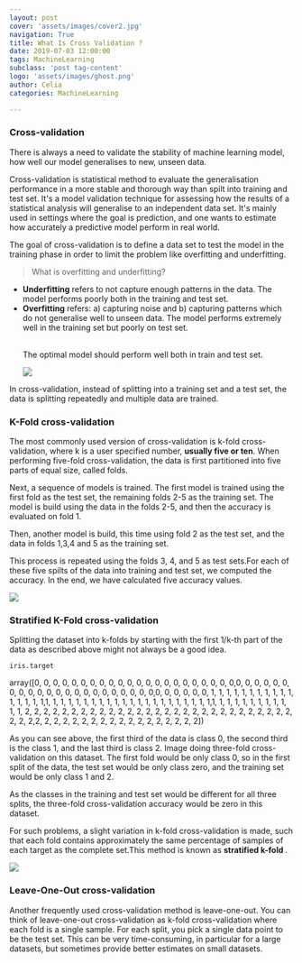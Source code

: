 ```yaml
---
layout: post
cover: 'assets/images/cover2.jpg'
navigation: True
title: What Is Cross Validation ?
date: 2019-07-03 12:00:00
tags: MachineLearning
subclass: 'post tag-content'
logo: 'assets/images/ghost.png'
author: Celia
categories: MachineLearning

---
```


<h3>Cross-validation</h3>
<p>There is always a need to validate the stability of machine learning model, how well our model generalises to new, unseen data. </p>
<p>Cross-validation is statistical method to evaluate the generalisation performance in a more stable and thorough way than spilt into training and test set. It's a model validation technique for assessing how the results of a statistical analysis will generalise to an independent data set. It's mainly used in settings where the goal is prediction, and one wants to estimate how accurately a predictive model perform in real world.</p>
<p>The goal of cross-validation is to define a data set to test the model in the training phase in order to limit the problem like overfitting and underfitting.</p>
<blockquote>
  <p>What is overfitting and underfitting?</p>
</blockquote>

<ul>
<li><b>Underfitting</b> refers to not capture enough patterns in the data. The model performs poorly both in the training and test set.</li>
<li><b>Overfitting</b> refers: a) capturing noise and b) capturing patterns which do not generalise well to unseen data. The model performs extremely well in the training set but poorly on test set.</li>
<br>
<p>The optimal model should perform well both in train and test set.</p>
<p><img src="https://user-images.githubusercontent.com/38856953/60629365-07e77300-9e28-11e9-8b2d-c540de1763c0.png" ></p>
</ul>
<p>In cross-validation, instead of splitting into a training set and a test set, the data is splitting repeatedly and multiple data are trained.</p>
<h3>K-Fold cross-validation</h3>
<p>The most commonly used version of cross-validation is k-fold cross-validation, where k is a user specified number, <b>usually five or ten</b>. When performing five-fold cross-validation, the data is first partitioned into five parts of equal size, called folds. </p>
<p>Next, a sequence of models is trained. The first model is trained using the first fold as the test set, the remaining folds 2-5 as the training set. The model is build using the data in the folds 2-5, and then the accuracy is evaluated on fold 1.</p>
<p>Then, another model is build, this time using fold 2 as the test set, and the data in folds 1,3,4 and 5 as the training set.</p>
<p>This process is repeated using the folds 3, 4, and 5 as test sets.For each of these five spilts of the data into training and test set, we computed the accuracy. In the end, we have calculated five accuracy values.</p>
<p><img src="https://user-images.githubusercontent.com/38856953/60639319-bbfef300-9e54-11e9-94e7-6885f0f475a5.png" ></p>


<h3>Stratified K-Fold cross-validation</h3>
<p>Splitting the dataset into k-folds by starting with the first 1/k-th part of the data as described above might not always be a good idea.</p>
<pre><code>iris.target</code></pre>
<p>array([0, 0, 0, 0, 0, 0, 0, 0, 0, 0, 0, 0, 0, 0, 0, 0, 0, 0, 0, 0, 0, 0,0, 0, 0, 0, 0, 0, 0, 0, 0, 0, 0, 0, 0, 0, 0, 0, 0, 0, 0, 0, 0, 0,0, 0, 0, 0, 0, 0, 1, 1, 1, 1, 1, 1, 1, 1, 1, 1, 1, 1, 1, 1, 1, 1,1, 1, 1, 1, 1, 1, 1, 1, 1, 1, 1, 1, 1, 1, 1, 1, 1, 1, 1, 1, 1, 1,1, 1, 1, 1, 1, 1, 1, 1, 1, 1, 1, 1, 2, 2, 2, 2, 2, 2, 2, 2, 2, 2, 2, 2, 2, 2, 2, 2, 2, 2, 2, 2, 2, 2, 2, 2, 2, 2, 2, 2, 2, 2, 2, 2,2, 2, 2, 2, 2, 2, 2, 2, 2, 2, 2, 2, 2, 2, 2, 2, 2, 2])</p>

<p>As you can see above, the first third of the data is class 0, the second third is the class 1, and the last third is class 2. Image doing three-fold cross-validation on this dataset. The first fold would be only class 0, so in the first split of the data, the test set would be only class zero, and the training set would be only class 1 and 2.</p>
<p>As the classes in the training and test set would be different for all three splits, the three-fold cross-validation accuracy would be zero in this dataset.</p>
<p>For such problems, a slight variation in k-fold cross-validation is made, such that each fold contains approximately the same percentage of samples of each target as the complete set.This method is known as <b>stratified k-fold </b>. </p>
<p><img src="https://user-images.githubusercontent.com/38856953/60647553-8e27a780-9e70-11e9-9f4f-1064ca101aab.png" ></p>
<h3>Leave-One-Out cross-validation</h3>
<p>Another frequently used cross-validation method is leave-one-out. You can think of leave-one-out cross-validation as k-fold cross-validation where each fold is a single sample. For each split, you pick a single data point to be the test set. This can be very time-consuming, in particular for a large datasets, but sometimes provide better estimates on small datasets. </p>
